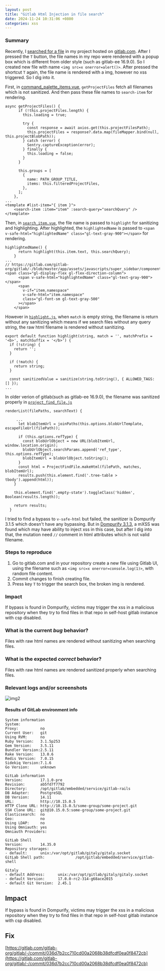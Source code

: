 ```yaml
---
layout: post
title: "Gitlab Html Injection in file search"
date: 2024-11-24 10:31:06 +0800
categories: xss
---
```


### Summary
Recently, I [searched for a file](https://docs.gitlab.com/ee/user/project/repository/files/#search-for-a-file) in my project hosted on [gitlab.com](https://gitlab.com). After I pressed the `T` button, the file names in my repo were rendered with a popup box which is different from older style (such as gitlab-ee 16.9.0). So I created new file with name `<img src=x onerror=alert()>`. After pressed the shortcut `T` again, the file name is rendered with a img, however no xss triggered. So I dig into it. 

First, in [command_palette_items.vue](https://gitlab.com/gitlab-org/gitlab/-/blob/master/app/assets/javascripts/super_sidebar/components/global_search/command_palette/command_palette_items.vue#L241), `getProjectFiles` fetch all filenames which is not sanitized. And then pass these file names to `search-item` for rendering.

```
async getProjectFiles() {
      if (!this.projectFiles.length) {
        this.loading = true;

        try {
          const response = await axios.get(this.projectFilesPath);
          this.projectFiles = response?.data.map(fileMapper.bind(null, this.projectBlobPath));
        } catch (error) {
          Sentry.captureException(error);
        } finally {
          this.loading = false;
        }
      }

      this.groups = [
        {
          name: PATH_GROUP_TITLE,
          items: this.filteredProjectFiles,
        },
      ];
    },
...
<template #list-item="{ item }">
    <search-item :item="item" :search-query="searchQuery" />
</template>
```

Then, in [`search_item.vue`](https://gitlab.com/gitlab-org/gitlab/-/blob/master/app/assets/javascripts/super_sidebar/components/global_search/command_palette/search_item.vue#L27), the file name is passed to `highlight` for sanitizing and highlighting. After highlighted, the `highlightedName` is passed to `<span v-safe-html="highlightedName" class="gl-text-gray-900"></span>` for rendering.

```
highlightedName() {
      return highlight(this.item.text, this.searchQuery);
    }
...
// https://gitlab.com/gitlab-org/gitlab/-/blob/master/app/assets/javascripts/super_sidebar/components/global_search/command_palette/search_item.vue#L49
<span class="gl-display-flex gl-flex-direction-column">
      <span v-safe-html="highlightedName" class="gl-text-gray-900"></span>
      <span
        v-if="item.namespace"
        v-safe-html="item.namespace"
        class="gl-font-sm gl-text-gray-500"
      ></span>
    </span>
```
However in [`highlight.js`](https://gitlab.com/gitlab-org/gitlab/-/blob/master/app/assets/javascripts/lib/utils/highlight.js#L24), when `match` is empty string, the filename is return without any sanitizing which means if we search files without any query string, the raw html filename is rendered without sanitizing.
```
export default function highlight(string, match = '', matchPrefix = '<b>', matchSuffix = '</b>') {
  if (!string) {
    return '';
  }

  if (!match) {
    return string;
  }

  const sanitizedValue = sanitize(string.toString(), { ALLOWED_TAGS: [] });
...
```
In older verion of gitlab(such as gitlab-ee 16.9.0), the filename was sanitized properly in [`project_find_file.js`](https://gitlab.com/gitlab-org/gitlab/-/blob/master/app/assets/javascripts/projects/project_find_file.js#L112)

```
renderList(filePaths, searchText) {

     ...
      let blobItemUrl = joinPaths(this.options.blobUrlTemplate, escapeFileUrl(filePath));

      if (this.options.refType) {
        const blobUrlObject = new URL(blobItemUrl, window.location.origin);
        blobUrlObject.searchParams.append('ref_type', this.options.refType);
        blobItemUrl = blobUrlObject.toString();
      }
      const html = ProjectFindFile.makeHtml(filePath, matches, blobItemUrl);
      results.push(this.element.find('.tree-table > tbody').append(html));
    }

    this.element.find('.empty-state').toggleClass('hidden', Boolean(results.length));

    return results;
  }
```
I tried to find a bypass to `v-safe-html` but failed,  the sanitizer is Dompurify 3.1.5 which doesn't have any bypassing. But in [Dompurify 3.1.3](https://github.com/cure53/DOMPurify/releases/tag/3.1.3),  a mXSS was found which may have ability to inject xss in this case, but after I dig into that, the mutation need `//` comment in html attributes which is not valid filename. 

### Steps to reproduce

1. Go to gitlab.com and in your repository create a new file using Gitlab UI, using the filename such as `<img src=x onerror=console.log(1)>`, with random file content.
2. Commit changes to finish creating file. 
3. Press key `T` to trigger the search box, the broken img is rendered.

### Impact

If bypass is found in Dompurify, victims may trigger the xss in a malicious repository when they try to find files in that repo in self-host gitlab instance with csp disabled.

### What is the current *bug* behavior?

Files with raw html names are rendered without sanitizing when searching files.

### What is the expected *correct* behavior?

Files with raw html names are rendered sanitized properly when searching files.

### Relevant logs and/or screenshots

![img2](/assets/gitlab/file-search/gitlab-html-injection2.png)


#### Results of GitLab environment info

```
System information
System:
Proxy:          no
Current User:   git
Using RVM:      no
Ruby Version:   3.1.5p253
Gem Version:    3.5.11
Bundler Version:2.5.11
Rake Version:   13.0.6
Redis Version:  7.0.15
Sidekiq Version:7.1.6
Go Version:     unknown

GitLab information
Version:        17.1.0-pre
Revision:       ab5fd7f7792
Directory:      /opt/gitlab/embedded/service/gitlab-rails
DB Adapter:     PostgreSQL
DB Version:     14.11
URL:            http://10.15.0.5
HTTP Clone URL: http://10.15.0.5/some-group/some-project.git
SSH Clone URL:  git@10.15.0.5:some-group/some-project.git
Elasticsearch:  no
Geo:            no
Using LDAP:     no
Using Omniauth: yes
Omniauth Providers:

GitLab Shell
Version:        14.35.0
Repository storages:
- default:      unix:/var/opt/gitlab/gitaly/gitaly.socket
GitLab Shell path:              /opt/gitlab/embedded/service/gitlab-shell

Gitaly
- default Address:      unix:/var/opt/gitlab/gitaly/gitaly.socket
- default Version:      17.0.0-rc2-314-g68ace2015
- default Git Version:  2.45.1
```

## Impact

If bypass is found in Dompurify, victims may trigger the xss in a malicious repository when they try to find files in that repo in self-host gitlab instance with csp disabled.

## Fix 

[https://gitlab.com/gitlab-org/gitlab/-/commit/036d7b2cc710cd00a2068b38dfcdf0ea0f8472cb](https://gitlab.com/gitlab-org/gitlab/-/commit/036d7b2cc710cd00a2068b38dfcdf0ea0f8472cb)

